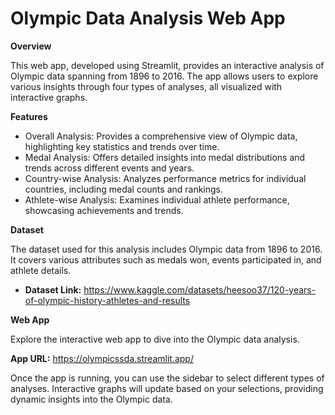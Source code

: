# Olympic Data Analysis Web App
**Overview**
  
This web app, developed using Streamlit, provides an interactive analysis of Olympic data spanning from 1896 to 2016. The app allows users to explore various insights through four types of analyses, all visualized with interactive graphs.

**Features**

- Overall Analysis: Provides a comprehensive view of Olympic data, highlighting key statistics and trends over time.
- Medal Analysis: Offers detailed insights into medal distributions and trends across different events and years.
- Country-wise Analysis: Analyzes performance metrics for individual countries, including medal counts and rankings.
- Athlete-wise Analysis: Examines individual athlete performance, showcasing achievements and trends.
  
**Dataset**

The dataset used for this analysis includes Olympic data from 1896 to 2016. It covers various attributes such as medals won, events participated in, and athlete details.

- **Dataset Link:** https://www.kaggle.com/datasets/heesoo37/120-years-of-olympic-history-athletes-and-results

**Web App**

Explore the interactive web app to dive into the Olympic data analysis.

**App URL:** https://olympicssda.streamlit.app/

Once the app is running, you can use the sidebar to select different types of analyses. Interactive graphs will update based on your selections, providing dynamic insights into the Olympic data.
